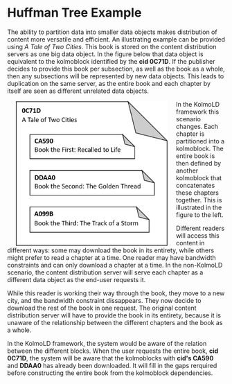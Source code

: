 # Huffman Tree Example
The ability to partition data into smaller data objects makes distribution of content more versatile and efficient. An illustrating example can be provided using *A Tale of Two Cities*. This book is stored on the content distribution servers as one big data object. In the figure below that data object is equivalent to the kolmoblock identified by the **cid 0C71D**. If the publisher decides to provide this book per subsection, as well as the book as a whole, then any subsections will be represented by new data objects. This leads to duplication on the same server, as the entire book and each chapter by itself are seen as different unrelated data objects.

<img src="../TaleOfTwoCities.png" alt="Data Partioning Illustrate" width="350" align="left" hspace="20"/>

In the KolmoLD framework this scenario changes. Each chapter is partitioned into a kolmoblock. The entire book is then defined by another kolmoblock that concatenates these chapters together. This is illustrated in the figure to the left.

Different readers will access this content in different ways: some may download the book in its entirety, while others might prefer to read a chapter at a time. One reader may have bandwidth constraints and can only download a chapter at a time. In the non-KolmoLD scenario, the content distribution server will serve each chapter as a different data object as the end-user requests it.

While this reader is working their way through the book, they move to a new city, and the bandwidth constraint dissappears. They now decide to download the rest of the book in one request. The original content distribution server will have to provide the book in its entirety, because it is unaware of the relationship between the different chapters and the book as a whole.

In the KolmoLD framework, the system would be aware of the relation between the different blocks. When the user requests the entire book, **cid 0C71D**, the system will be aware that the kolmoblocks with **cid's CA590** and **DDAA0** has already been downloaded. It will fill in the gaps rerquired before constructing the entire book from the kolmoblock dependencies.

